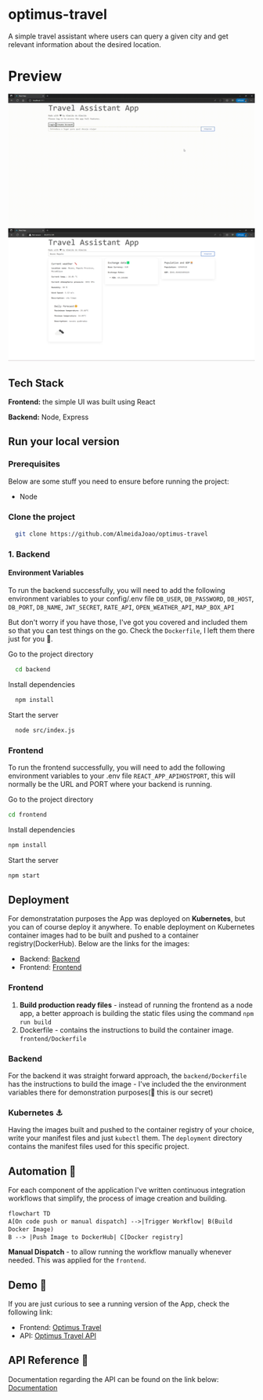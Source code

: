 # optimus-travel
A simple travel assistant where users can query a given city and get relevant information about the desired location.

# Preview
![App Screenshot](docs/video.gif)
![App Screenshot](docs/screenshot.png)

## Tech Stack
**Frontend:** the simple UI was built using React

**Backend:** Node, Express

## Run your local version


### Prerequisites
Below are some stuff you need to ensure before running the project:
* Node

### Clone the project

```bash
  git clone https://github.com/AlmeidaJoao/optimus-travel
```

### 1. Backend

#### Environment Variables
To run the backend successfully, you will need to add the following environment variables to your config/.env file
`DB_USER`, `DB_PASSWORD`, `DB_HOST`, `DB_PORT`, `DB_NAME`, `JWT_SECRET`, `RATE_API`, `OPEN_WEATHER_API`, `MAP_BOX_API`

But don't worry if you have those, I've got you covered and included them so that you can test things on the go.
Check the `Dockerfile`, I left them there just for you 🤫.

Go to the project directory

```bash
  cd backend
```

Install dependencies

```bash
  npm install
```

Start the server

```bash
  node src/index.js
```

### Frontend

To run the frontend successfully, you will need to add the following environment variables to your .env file
`REACT_APP_APIHOSTPORT`, this will normally be the URL and PORT where your backend is running.

Go to the project directory

```bash
cd frontend
```

Install dependencies

```bash
npm install
```

Start the server

```bash
npm start
```

## Deployment

For demonstratation purposes the App was deployed on **Kubernetes**, but you can of course deploy it anywhere.
To enable deployment on Kubernetes container images had to be built and pushed to a container registry(DockerHub).
Below are the links for the images:
* Backend: [Backend](https://hub.docker.com/repository/docker/nijusupai/optimus-travel/general)
* Frontend: [Frontend](https://hub.docker.com/repository/docker/nijusupai/optimus-travel-front-end/general)


### Frontend
1. **Build production ready files** - instead of running the frontend as a node app, a better approach is building the static files using the command `npm run build`
2. Dockerfile - contains the instructions to build the container image. `frontend/Dockerfile`

### Backend
For the backend it was straight forward approach, the `backend/Dockerfile` has the instructions to build the image - I've included the the environment variables there for 
demonstration purposes(🤫 this is our secret)

### Kubernetes ⚓
Having the images built and pushed to the container registry of your choice, write your manifest files and just `kubectl` them.
The `deployment` directory contains the manifest files used for this specific project.

## Automation 🔁
For each component of the application I've written continuous integration workflows that simplify, the process of image creation and building.
```mermaid
flowchart TD
A[On code push or manual dispatch] -->|Trigger Workflow| B(Build Docker Image)
B --> |Push Image to DockerHub| C[Docker registry]
 ```

**Manual Dispatch** - to allow running the workflow manually whenever needed. This was applied for the `frontend`. 

## Demo 🛝
If you are just curious to see a running version of the App, check the following link: 
* Frontend: [Optimus Travel](http://optimus-travel.almeidadealmeida.com/)
* API: [Optimus Travel API](http://ae0542c60886142cd990ea5dffd4e4d6-1253884970.us-west-2.elb.amazonaws.com:3000)

## API Reference 📄
Documentation regarding the API can be found on the link below:
[Documentation](https://documenter.getpostman.com/view/11999124/2s9XxwxaCw)


